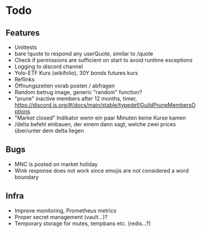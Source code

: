 # Todo

## Features

* Unittests
* bare !quote to respond any userQuote, similar to /quote
* Check if permissions are sufficient on start to avoid runtime exceptions
* Logging to discord channel
* Yolo-ETF Kurs (wikifolio), 30Y bonds futures kurs
* Reflinks
* Öffnungszeiten vorab posten / abfragen
* Random betrug image, generic "random" function?
* "prune" inactive members after 12 months, timer, <https://discord.js.org/#/docs/main/stable/typedef/GuildPruneMembersOptions>
* "Market closed" Indikator wenn ein paar Minuten keine Kurse kamen
* /delta <symbol> <dte> befehl einbauen, der einem dann sagt, welche zwei prices über/unter dem delta liegen

## Bugs

* MNC is posted on market holiday
* Wink response does not work since emojis are not considered a word boundary

## Infra

* Improve monitoring, Prometheus metrics
* Proper secret management (vault...)?
* Temporary storage for mutes, tempbans etc. (redis...?)
